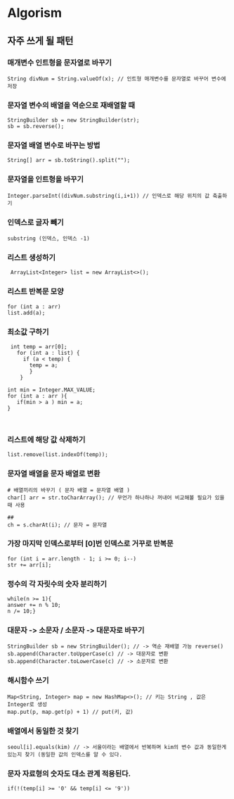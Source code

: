 # Algorism

## 자주 쓰게 될 패턴 

### 매개변수 인트형을 문자열로 바꾸기
```
String divNum = String.valueOf(x); // 인트형 매개변수를 문자열로 바꾸어 변수에 저장
```

### 문자열 변수의 배열을 역순으로 재배열할 때
```
StringBuilder sb = new StringBuilder(str);
sb = sb.reverse();
```

### 문자열 배열 변수로 바꾸는 방법
```
String[] arr = sb.toString().split("");
```

### 문자열을 인트형을 바꾸기
```
Integer.parseInt((divNum.substring(i,i+1)) // 인덱스로 해당 위치의 값 축출하기

```

### 인덱스로 글자 빼기
```
substring (인덱스, 인덱스 -1)
```

### 리스트 생성하기
```
 ArrayList<Integer> list = new ArrayList<>();
```

### 리스트 반복문 모양

```
for (int a : arr)
list.add(a);
```

### 최소값 구하기

```
 int temp = arr[0];
   for (int a : list) {
     if (a < temp) {
       temp = a;
       }
    }
```
```
int min = Integer.MAX_VALUE;
for (int a : arr ){
   if(min > a ) min = a;
} 



```

### 리스트에 해당 값 삭제하기
```		
list.remove(list.indexOf(temp));
```

### 문자열 배열을 문자 배열로 변환

```
# 배열끼리의 바꾸기 ( 문자 배열 = 문자열 배열 )
char[] arr = str.toCharArray(); // 무언가 하나하나 꺼내어 비교해볼 필요가 있을 때 사용

## 
ch = s.charAt(i); // 문자 = 문자열
```

### 가장 마지막 인덱스로부터 [0]번 인덱스로 거꾸로 반복문
```
for (int i = arr.length - 1; i >= 0; i--)
str += arr[i];
```

### 정수의 각 자릿수의 숫자 분리하기
```
while(n >= 1){
answer += n % 10;
n /= 10;}
```
### 대문자 -> 소문자 / 소문자 -> 대문자로 바꾸기
```
StringBuilder sb = new StringBuilder(); // -> 역순 재배열 가능 reverse()
sb.append(Character.toUpperCase(c) // -> 대문자로 변환
sb.append(Character.toLowerCase(c) // -> 소문자로 변환
```

### 해시함수 쓰기
```
Map<String, Integer> map = new HashMap<>(); // 키는 String , 값은 Integer로 생성
map.put(p, map.get(p) + 1) // put(키, 값)
```
### 배열에서 동일한 것 찾기
```
seoul[i].equals(kim) // -> 서울이라는 배열에서 반복하며 kim의 변수 값과 동일한게 있는지 찾기 (동일한 값의 인덱스를 알 수 있다.
```

### 문자 자료형의 숫자도 대소 관계 적용된다.
```
if(!(temp[i] >= '0' && temp[i] <= '9'))
```
